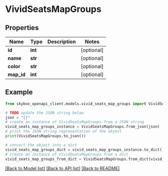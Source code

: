 # VividSeatsMapGroups


## Properties

Name | Type | Description | Notes
------------ | ------------- | ------------- | -------------
**id** | **int** |  | [optional] 
**name** | **str** |  | [optional] 
**color** | **str** |  | [optional] 
**map_id** | **int** |  | [optional] 

## Example

```python
from skybox_openapi_client.models.vivid_seats_map_groups import VividSeatsMapGroups

# TODO update the JSON string below
json = "{}"
# create an instance of VividSeatsMapGroups from a JSON string
vivid_seats_map_groups_instance = VividSeatsMapGroups.from_json(json)
# print the JSON string representation of the object
print(VividSeatsMapGroups.to_json())

# convert the object into a dict
vivid_seats_map_groups_dict = vivid_seats_map_groups_instance.to_dict()
# create an instance of VividSeatsMapGroups from a dict
vivid_seats_map_groups_from_dict = VividSeatsMapGroups.from_dict(vivid_seats_map_groups_dict)
```
[[Back to Model list]](../README.md#documentation-for-models) [[Back to API list]](../README.md#documentation-for-api-endpoints) [[Back to README]](../README.md)



